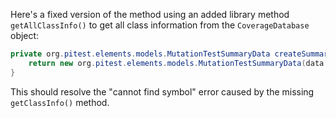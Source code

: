 Here's a fixed version of the method using an added library method `getAllClassInfo()` to get all class information from the `CoverageDatabase` object:

```java
private org.pitest.elements.models.MutationTestSummaryData createSummaryData(final org.pitest.coverage.CoverageDatabase coverage, final org.pitest.mutationtest.ClassMutationResults data) {
    return new org.pitest.elements.models.MutationTestSummaryData(data.getFileName(), data.getMutations(), coverage.getAllClassInfo().get(data.getMutatedClass()));
}
```

This should resolve the "cannot find symbol" error caused by the missing `getClassInfo()` method.